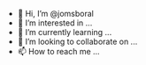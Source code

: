 - 👋 Hi, I’m @jomsboral
- 👀 I’m interested in ...
- 🌱 I’m currently learning ...
- 💞️ I’m looking to collaborate on ...
- 📫 How to reach me ...

<!---
jomsboral/jomsboral is a ✨ special ✨ repository because its `README.md` (this file) appears on your GitHub profile.
You can click the Preview link to take a look at your changes.
--->
